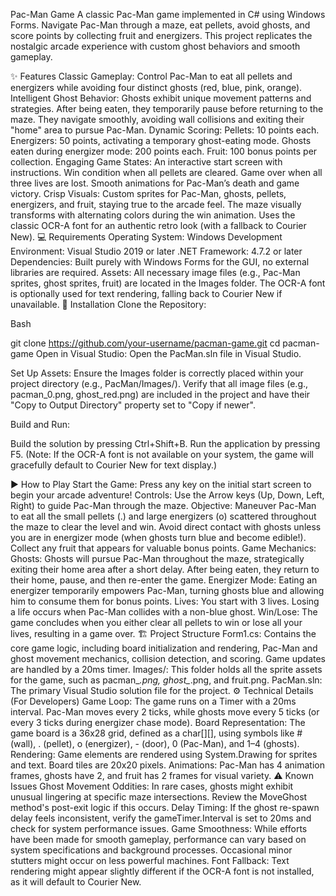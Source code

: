 Pac-Man Game
A classic Pac-Man game implemented in C# using Windows Forms. Navigate Pac-Man through a maze, eat pellets, avoid ghosts, and score points by collecting fruit and energizers. This project replicates the nostalgic arcade experience with custom ghost behaviors and smooth gameplay.

✨ Features
Classic Gameplay: Control Pac-Man to eat all pellets and energizers while avoiding four distinct ghosts (red, blue, pink, orange).
Intelligent Ghost Behavior: Ghosts exhibit unique movement patterns and strategies. After being eaten, they temporarily pause before returning to the maze. They navigate smoothly, avoiding wall collisions and exiting their "home" area to pursue Pac-Man.
Dynamic Scoring:
Pellets: 10 points each.
Energizers: 50 points, activating a temporary ghost-eating mode.
Ghosts eaten during energizer mode: 200 points each.
Fruit: 100 bonus points per collection.
Engaging Game States:
An interactive start screen with instructions.
Win condition when all pellets are cleared.
Game over when all three lives are lost.
Smooth animations for Pac-Man’s death and game victory.
Crisp Visuals:
Custom sprites for Pac-Man, ghosts, pellets, energizers, and fruit, staying true to the arcade feel.
The maze visually transforms with alternating colors during the win animation.
Uses the classic OCR-A font for an authentic retro look (with a fallback to Courier New).
💻 Requirements
Operating System: Windows
Development Environment: Visual Studio 2019 or later
.NET Framework: 4.7.2 or later
Dependencies: Built purely with Windows Forms for the GUI, no external libraries are required.
Assets: All necessary image files (e.g., Pac-Man sprites, ghost sprites, fruit) are located in the Images folder. The OCR-A font is optionally used for text rendering, falling back to Courier New if unavailable.
🚀 Installation
Clone the Repository:

Bash

git clone https://github.com/your-username/pacman-game.git
cd pacman-game
Open in Visual Studio:
Open the PacMan.sln file in Visual Studio.

Set Up Assets:
Ensure the Images folder is correctly placed within your project directory (e.g., PacMan/Images/). Verify that all image files (e.g., pacman_0.png, ghost_red.png) are included in the project and have their "Copy to Output Directory" property set to "Copy if newer".

Build and Run:

Build the solution by pressing Ctrl+Shift+B.
Run the application by pressing F5.
(Note: If the OCR-A font is not available on your system, the game will gracefully default to Courier New for text display.)

▶️ How to Play
Start the Game: Press any key on the initial start screen to begin your arcade adventure!
Controls:
Use the Arrow keys (Up, Down, Left, Right) to guide Pac-Man through the maze.
Objective:
Maneuver Pac-Man to eat all the small pellets (.) and large energizers (o) scattered throughout the maze to clear the level and win.
Avoid direct contact with ghosts unless you are in energizer mode (when ghosts turn blue and become edible!).
Collect any fruit that appears for valuable bonus points.
Game Mechanics:
Ghosts: Ghosts will pursue Pac-Man throughout the maze, strategically exiting their home area after a short delay. After being eaten, they return to their home, pause, and then re-enter the game.
Energizer Mode: Eating an energizer temporarily empowers Pac-Man, turning ghosts blue and allowing him to consume them for bonus points.
Lives: You start with 3 lives. Losing a life occurs when Pac-Man collides with a non-blue ghost.
Win/Lose: The game concludes when you either clear all pellets to win or lose all your lives, resulting in a game over.
🏗️ Project Structure
Form1.cs: Contains the core game logic, including board initialization and rendering, Pac-Man and ghost movement mechanics, collision detection, and scoring. Game updates are handled by a 20ms timer.
Images/: This folder holds all the sprite assets for the game, such as pacman_*.png, ghost_*.png, and fruit.png.
PacMan.sln: The primary Visual Studio solution file for the project.
⚙️ Technical Details (For Developers)
Game Loop: The game runs on a Timer with a 20ms interval. Pac-Man moves every 2 ticks, while ghosts move every 5 ticks (or every 3 ticks during energizer chase mode).
Board Representation: The game board is a 36x28 grid, defined as a char[][], using symbols like # (wall), . (pellet), o (energizer), - (door), 0 (Pac-Man), and 1–4 (ghosts).
Rendering: Game elements are rendered using System.Drawing for sprites and text. Board tiles are 20x20 pixels.
Animations: Pac-Man has 4 animation frames, ghosts have 2, and fruit has 2 frames for visual variety.
⚠️ Known Issues
Ghost Movement Oddities: In rare cases, ghosts might exhibit unusual lingering at specific maze intersections. Review the MoveGhost method's post-exit logic if this occurs.
Delay Timing: If the ghost re-spawn delay feels inconsistent, verify the gameTimer.Interval is set to 20ms and check for system performance issues.
Game Smoothness: While efforts have been made for smooth gameplay, performance can vary based on system specifications and background processes. Occasional minor stutters might occur on less powerful machines.
Font Fallback: Text rendering might appear slightly different if the OCR-A font is not installed, as it will default to Courier New.
